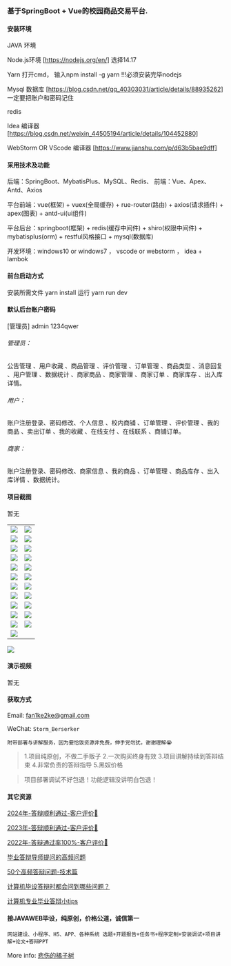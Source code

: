 ### 基于SpringBoot + Vue的校园商品交易平台.

#### 安装环境

JAVA 环境 

Node.js环境 [https://nodejs.org/en/] 选择14.17

Yarn 打开cmd， 输入npm install -g yarn !!!必须安装完毕nodejs

Mysql 数据库 [https://blog.csdn.net/qq_40303031/article/details/88935262] 一定要把账户和密码记住

redis

Idea 编译器 [https://blog.csdn.net/weixin_44505194/article/details/104452880]

WebStorm OR VScode 编译器 [https://www.jianshu.com/p/d63b5bae9dff]

#### 采用技术及功能

后端：SpringBoot、MybatisPlus、MySQL、Redis、
前端：Vue、Apex、Antd、Axios

平台前端：vue(框架) + vuex(全局缓存) + rue-router(路由) + axios(请求插件) + apex(图表)  + antd-ui(ui组件)

平台后台：springboot(框架) + redis(缓存中间件) + shiro(权限中间件) + mybatisplus(orm) + restful风格接口 + mysql(数据库)

开发环境：windows10 or windows7 ， vscode or webstorm ， idea + lambok


#### 前台启动方式
安装所需文件 yarn install 
运行 yarn run dev

#### 默认后台账户密码
[管理员]
admin
1234qwer

###### 管理员：
公告管理 、用户收藏 、商品管理 、评价管理 、订单管理 、商品类型 、消息回复 、用户管理 、数据统计 、商家商品 、商家管理 、商家订单 、商家库存 、出入库详情。

###### 用户：
账户注册登录、密码修改、个人信息 、校内商铺 、订单管理 、评价管理 、我的商品 、卖出订单 、我的收藏 、在线支付 、在线联系 、商铺订单。

###### 商家：
账户注册登录、密码修改、商家信息 、我的商品 、订单管理 、商品库存 、出入库详情 、数据统计。

#### 项目截图
暂无

|  |  |
|---------------------|---------------------|
| ![](https://fank-bucket-oss.oss-cn-beijing.aliyuncs.com/img/4f12ebeb-3a7e-45bf-b615-480924674459.png) | ![](https://fank-bucket-oss.oss-cn-beijing.aliyuncs.com/img/b0a039be-2c73-4fd7-b93a-d51361dde484.png) |
| ![](https://fank-bucket-oss.oss-cn-beijing.aliyuncs.com/img/02db2884-30a8-40e0-9cae-f740027b0cf3.png) | ![](https://fank-bucket-oss.oss-cn-beijing.aliyuncs.com/img/6189002b-bb53-4840-9cf6-9207afcac640.png) |
| ![](https://fank-bucket-oss.oss-cn-beijing.aliyuncs.com/img/0fecb7e7-a283-45df-baf5-2d06435143db.png) | ![](https://fank-bucket-oss.oss-cn-beijing.aliyuncs.com/img/94974d84-2913-45af-9535-b85a1392d456.png) |
| ![](https://fank-bucket-oss.oss-cn-beijing.aliyuncs.com/img/0c0a9c58-a9cd-4733-b9b2-6b6c3a1b4652.png) | ![](https://fank-bucket-oss.oss-cn-beijing.aliyuncs.com/img/563e7b11-59ab-47d4-8fdc-a93053561b37.png) |
| ![](https://fank-bucket-oss.oss-cn-beijing.aliyuncs.com/img/fc54595e-4869-4d55-8f23-b8c4cdc5abed.png) | ![](https://fank-bucket-oss.oss-cn-beijing.aliyuncs.com/img/365baa89-9761-4a6b-8643-22b2475e865b.png) |
| ![](https://fank-bucket-oss.oss-cn-beijing.aliyuncs.com/img/fa0809d3-e812-4b0c-a5ca-efcc17bebdaa.png) | ![](https://fank-bucket-oss.oss-cn-beijing.aliyuncs.com/img/90cdcb85-e1f2-4baf-9c27-f2fa97bd06af.png) |
| ![](https://fank-bucket-oss.oss-cn-beijing.aliyuncs.com/img/f9625464-f05e-4b61-8104-839db4be4cbd.png) | ![](https://fank-bucket-oss.oss-cn-beijing.aliyuncs.com/img/29f6246b-22b8-4b8f-8fcd-10606075961e.png) |
| ![](https://fank-bucket-oss.oss-cn-beijing.aliyuncs.com/img/eaf9937d-0969-4b93-a50d-284369569666.png) | ![](https://fank-bucket-oss.oss-cn-beijing.aliyuncs.com/img/23d99093-3ebe-44f6-b37b-b7e2e91b111d.png) |
| ![](https://fank-bucket-oss.oss-cn-beijing.aliyuncs.com/img/da4c0a3e-ec83-4c94-a88d-a258c0ff63aa.png) | ![](https://fank-bucket-oss.oss-cn-beijing.aliyuncs.com/img/8edcb625-73fb-41bd-996f-57a898431805.png) |
| ![](https://fank-bucket-oss.oss-cn-beijing.aliyuncs.com/img/ce863021-b411-4118-a8e9-9ece88ca1bc9.png) | ![](https://fank-bucket-oss.oss-cn-beijing.aliyuncs.com/img/7cdf8ec3-d6fc-4fe2-aec7-c71589b69b65.png) |
| ![](https://fank-bucket-oss.oss-cn-beijing.aliyuncs.com/img/bfbda737-93af-4ff5-96fc-b7e91bbd109f.png) | ![](https://fank-bucket-oss.oss-cn-beijing.aliyuncs.com/img/5e0d0d78-845d-4a03-87a4-981f811dec2b.png) |
| ![](https://fank-bucket-oss.oss-cn-beijing.aliyuncs.com/img/b0cea8c0-69c3-4fef-a021-b50c8ca67fd1.png) |  |

![](https://fank-bucket-oss.oss-cn-beijing.aliyuncs.com/work/936e9baf53eb9a217af4f89c616dc19.png)

#### 演示视频

暂无

#### 获取方式

Email: fan1ke2ke@gmail.com

WeChat: `Storm_Berserker`

`附带部署与讲解服务，因为要恰饭资源非免费，伸手党勿扰，谢谢理解😭`

> 1.项目纯原创，不做二手贩子 2.一次购买终身有效 3.项目讲解持续到答辩结束 4.非常负责的答辩指导 5.黑奴价格

> 项目部署调试不好包退！功能逻辑没讲明白包退！

#### 其它资源

[2024年-答辩顺利通过-客户评价👻](https://berserker287.github.io/2024/06/06/2024%E5%B9%B4%E7%AD%94%E8%BE%A9%E9%A1%BA%E5%88%A9%E9%80%9A%E8%BF%87/)

[2023年-答辩顺利通过-客户评价🐢](https://berserker287.github.io/2023/06/14/2023%E5%B9%B4%E7%AD%94%E8%BE%A9%E9%A1%BA%E5%88%A9%E9%80%9A%E8%BF%87/)

[2022年-答辩通过率100%-客户评价🐣](https://berserker287.github.io/2022/05/25/%E9%A1%B9%E7%9B%AE%E4%BA%A4%E6%98%93%E8%AE%B0%E5%BD%95/)

[毕业答辩导师提问的高频问题](https://berserker287.github.io/2023/06/13/%E6%AF%95%E4%B8%9A%E7%AD%94%E8%BE%A9%E5%AF%BC%E5%B8%88%E6%8F%90%E9%97%AE%E7%9A%84%E9%AB%98%E9%A2%91%E9%97%AE%E9%A2%98/)

[50个高频答辩问题-技术篇](https://berserker287.github.io/2023/06/13/50%E4%B8%AA%E9%AB%98%E9%A2%91%E7%AD%94%E8%BE%A9%E9%97%AE%E9%A2%98-%E6%8A%80%E6%9C%AF%E7%AF%87/)

[计算机毕设答辩时都会问到哪些问题？](https://www.zhihu.com/question/31020988)

[计算机专业毕业答辩小tips](https://zhuanlan.zhihu.com/p/145911029)

#### 接JAVAWEB毕设，纯原创，价格公道，诚信第一

`网站建设、小程序、H5、APP、各种系统 选题+开题报告+任务书+程序定制+安装调试+项目讲解+论文+答辩PPT`

More info: [悲伤的橘子树](https://berserker287.github.io/)
